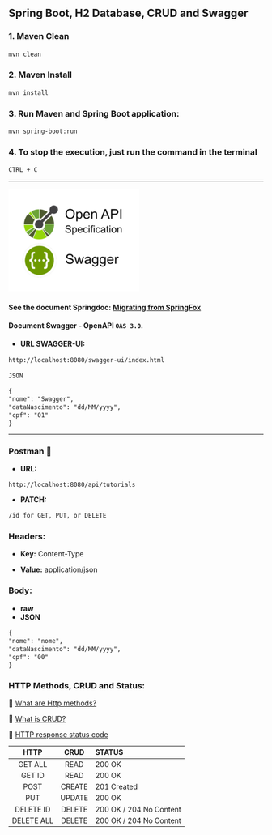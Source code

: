 ﻿## Spring Boot, H2 Database, CRUD and Swagger

### 1. Maven Clean
```bash
mvn clean
```

### 2. Maven Install
```bash
mvn install
```

### 3. Run Maven and Spring Boot application:
```bash  
mvn spring-boot:run
```

### 4. To stop the execution, just run the command in the terminal
```bash
CTRL + C 
```
---

![](src/main/resources/img/swa-op.png)

#### See the document Springdoc: [Migrating from SpringFox](https://springdoc.org/migrating-from-springfox.html)

#### Document Swagger - OpenAPI `OAS 3.0`.

- **URL SWAGGER-UI:**

```http://localhost:8080/swagger-ui/index.html```

`JSON`
```
{  
"nome": "Swagger",  
"dataNascimento": "dd/MM/yyyy",  
"cpf": "01"
} 
```
---

### Postman  :rocket:

- **URL:**

``` 
http://localhost:8080/api/tutorials
```
- **PATCH:**
```bash 
/id for GET, PUT, or DELETE 
```

### Headers:

- **Key:** Content-Type

- **Value:** application/json

### Body:
- **raw**
- **JSON**

```
{  
"nome": "nome",  
"dataNascimento": "dd/MM/yyyy",  
"cpf": "00"  
}  
```  

### HTTP Methods, CRUD and Status:
:rocket: [What are Http methods?](https://developer.mozilla.org/en-US/docs/Web/HTTP/Methods)

:rocket: [What is CRUD?](https://www.codecademy.com/article/what-is-crud)

:rocket: [HTTP response status code](https://developer.mozilla.org/en-US/docs/Web/HTTP/Status)

|    HTTP    |  CRUD  | STATUS                  |
|:----------:|:------:|:------------------------|
|  GET ALL   |  READ  | 200 OK                  | 
|   GET ID   |  READ  | 200 OK                  |
|    POST    | CREATE | 201 Created             |
|    PUT     | UPDATE | 200 OK                  |
| DELETE ID  | DELETE | 200 OK / 204 No Content |
| DELETE ALL | DELETE | 200 OK / 204 No Content |
